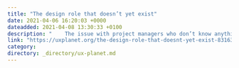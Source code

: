 ```yaml
---
title: "The design role that doesn’t yet exist"
date: 2021-04-06 16:20:03 +0000
dateadded: 2021-04-08 13:30:33 +0100
description: "    The issue with project managers who don’t know anything about projects.  Continue reading on UX Planet »  "
link: "https://uxplanet.org/the-design-role-that-doesnt-yet-exist-831638e53301?source=rss----819cc2aaeee0---4"
category:
directory: _directory/ux-planet.md
---
```


